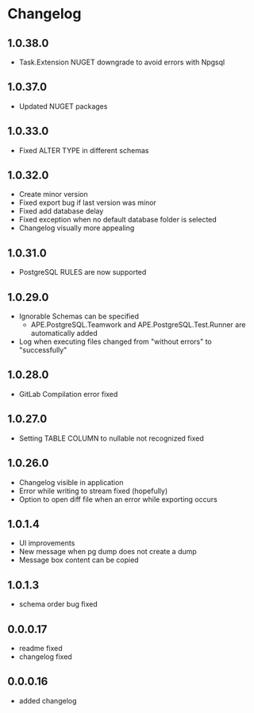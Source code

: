 # Changelog

## 1.0.38.0
- Task.Extension NUGET downgrade to avoid errors with Npgsql

## 1.0.37.0
- Updated NUGET packages

## 1.0.33.0
 - Fixed ALTER TYPE in different schemas

## 1.0.32.0
 - Create minor version
 - Fixed export bug if last version was minor
 - Fixed add database delay
 - Fixed exception when no default database folder is selected
 - Changelog visually more appealing

## 1.0.31.0
 - PostgreSQL RULES are now supported
 
## 1.0.29.0
 - Ignorable Schemas can be specified
   - APE.PostgreSQL.Teamwork and APE.PostgreSQL.Test.Runner are automatically added
 - Log when executing files changed from "without errors" to "successfully"

## 1.0.28.0
 - GitLab Compilation error fixed

## 1.0.27.0
 - Setting TABLE COLUMN to nullable not recognized fixed

## 1.0.26.0
- Changelog visible in application
- Error while writing to stream fixed (hopefully)
- Option to open diff file when an error while exporting occurs

## 1.0.1.4
- UI improvements
- New message when pg dump does not create a dump
- Message box content can be copied

## 1.0.1.3
- schema order bug fixed

## 0.0.0.17
- readme fixed
- changelog fixed

## 0.0.0.16
- added changelog